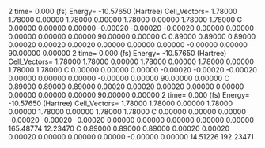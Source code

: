 2 
   time=    0.000 (fs)  Energy= -10.57650 (Hartree) Cell_Vectors=  1.78000  1.78000  0.00000  1.78000  0.00000  1.78000  0.00000  1.78000  1.78000 
   C    0.00000  0.00000  0.00000  -0.00020 -0.00020 -0.00020  0.00000  0.00000  0.00000   0.00000  0.00000 90.00000  0.00000
   C    0.89000  0.89000  0.89000   0.00020  0.00020  0.00020  0.00000  0.00000  0.00000  -0.00000  0.00000 90.00000  0.00000
2 
   time=    0.000 (fs)  Energy= -10.57650 (Hartree) Cell_Vectors=  1.78000  1.78000  0.00000  1.78000  0.00000  1.78000  0.00000  1.78000  1.78000 
   C    0.00000  0.00000  0.00000  -0.00020 -0.00020 -0.00020  0.00000  0.00000  0.00000  -0.00000  0.00000 90.00000  0.00000
   C    0.89000  0.89000  0.89000   0.00020  0.00020  0.00020  0.00000  0.00000  0.00000   0.00000  0.00000 90.00000  0.00000
2 
   time=    0.000 (fs)  Energy= -10.57650 (Hartree) Cell_Vectors=  1.78000  1.78000  0.00000  1.78000  0.00000  1.78000  0.00000  1.78000  1.78000 
   C    0.00000  0.00000  0.00000  -0.00020 -0.00020 -0.00020  0.00000  0.00000  0.00000   0.00000  0.00000 165.48774 12.23470
   C    0.89000  0.89000  0.89000   0.00020  0.00020  0.00020  0.00000  0.00000  0.00000  -0.00000  0.00000 14.51226 192.23471
